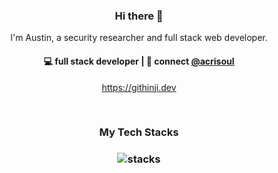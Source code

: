 <h3 align="center"> Hi there 👋</h3>

<p align="center">
I'm Austin, a security researcher and full stack web developer.
</p>

<h4 align="center">
💻 full stack developer 
  <!--<a href="https://github.com/machnetinc">@Machnet</a> | 🌱 building <a href="https://github.com/akasrai/daily-quiz-mobile">Daily Quiz</a> -->
  | 💬 connect <a href="https://twitter.com/acrisoul">@acrisoul</a>
</h4>
<p  align="center">
<a href="https://githinji.dev">https://githinji.dev</a>
</p>

<br/>
<h3 align="center">
My Tech Stacks
</h3>

<h3 align="center">
<img src="https://raw.githubusercontent.com/akasrai/akasrai/master/assets/stack-hills.png" alt="stacks"/>
</h3>

